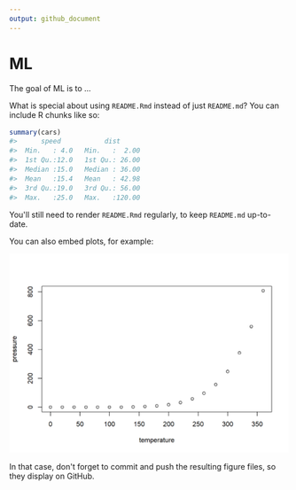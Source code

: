 ```yaml
---
output: github_document
---
```


<!-- README.md is generated from README.Rmd. Please edit that file -->



# ML

<!-- badges: start -->
<!-- badges: end -->

The goal of ML is to ...

What is special about using `README.Rmd` instead of just `README.md`? You can include R chunks like so:


```r
summary(cars)
#>      speed           dist       
#>  Min.   : 4.0   Min.   :  2.00  
#>  1st Qu.:12.0   1st Qu.: 26.00  
#>  Median :15.0   Median : 36.00  
#>  Mean   :15.4   Mean   : 42.98  
#>  3rd Qu.:19.0   3rd Qu.: 56.00  
#>  Max.   :25.0   Max.   :120.00
```

You'll still need to render `README.Rmd` regularly, to keep `README.md` up-to-date.

You can also embed plots, for example:

<img src="README_files/figure-html/pressure-1.png" width="672" />

In that case, don't forget to commit and push the resulting figure files, so they display on GitHub.
